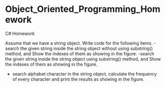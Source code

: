 # Object_Oriented_Programming_Homework
C# Homework

Assume that we have a string object. Write code for the following items.
-search the given string inside the string object without using substring() method, and Show the indexes of them as showing in the figure.
-search the given string inside the string object using substring() method, and Show the indexes of them as showing in the figure.
- search alphabet character in the string object, calculate the frequency of every character and print the results as showing in the figure.
